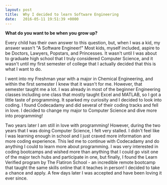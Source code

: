 ```yaml
---
layout: post
title:  Why I decided to learn Software Engineering
date:   2016-05-11 19:51:39 +0000
---
```



****What do you want to be when you grow up?****

Every child has their own answer to this question, but, when I was a kid, my answer wasn't "A Software Engineer!" Most kids, myself included, aspire to be Doctors, Lawyers, Popstars, and Princesses. It wasn't until I was about to graduate high school that I truly considered Computer Science, and it wasn't until my first semester of college that I actually decided that this is what I want to do.

I went into my Freshman year with a major in Chemical Engineering, and within the first semester I knew that it wasn't for me. However, that semester taught me a lot. I was already in most of the beginner Engineering classes including one class that mostly taught Excel and MATLAB, so I got a little taste of programming. It sparked my curiosity and I decided to look into coding. I found Codecadamy and did several of their coding tracks and fell in love. I decided to change my major to Computer Science and dive more into programming!

Two years later I am still in love with programming! However, during the two years that I was doing Computer Science, I felt very stalled. I didn't feel like I was learning enough in school and I just craved more information and more coding experience. This led me to continue with Codecadamy and do anything I could to learn more about programming. I was very interested in coding bootcamps and wished more than anything that I could go visit one of the major tech hubs and participate in one, but finally, I found the Learn Verified program by The Flatiron School - an incredible remote bootcamp that taught the same skills online that it teaches in person! I decided to take a chance and apply. A few days later I was accepted and have been loving it ever since.
